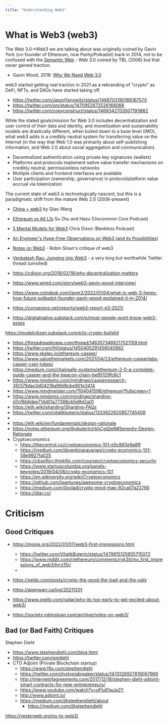 ```yaml
---
title: "Understanding Web3"
---
```


# What is Web3 (web3)
The Web 3.0->Web3 we are talking about was originally coined by Gavin York (co-founder of Ethereum, now Parity/Polkadot) back in 2014, not to be confused with the [Semantic Web](https://en.wikipedia.org/wiki/Semantic_Web) - Web 3.0 coined by TBL (2006) but that never gained traction.
* Gavin Wood, 2018: [Why We Need Web 3.0](https://gavofyork.medium.com/why-we-need-web-3-0-5da4f2bf95ab)

web3 started getting real traction in 2021 as a rebranding of "crypto" as DeFi, NFTs, and DAOs have started taking off.
* https://twitter.com/JasonYanowitz/status/1468703190166167570
* https://twitter.com/sm/status/1470952672526168066
* https://twitter.com/copyconstruct/status/1468342703507193862

While the stated goals/mission for Web 3.0 includes decentralization and user control of their data and identity, and monetization and sustainability models are drastically different, when boiled down to a base level (IMO), what web3 adds is a credibly neutral system for transferring value on the Internet (in the way that Web 1.0 was primarily about self-publishing information, and Web 2.0 about social aggregation and communication).

* Decentralized authentication using private key signatures (wallets)
* Platforms and protocols implement native value transfer mechanisms on credibly neutral, permissionless networks
* Multiple clients and frontend interfaces are available
* User participation (ownership, governance) in protocol/platform value accrual via tokenization

The current state of web3 is technologically nascent, but this is a paradigmatic shift from the mature Web 2.0 (2008-present)



* [China + web3](https://twitter.com/QwQiao/status/1477666842978226179) by Qiao Wang
* [Ethereum vs Alt L1s](https://www.youtube.com/watch?v=m_2fDTuh5aU) Su Zhu and Hasu (Uncommon Core Podcast)
* [5 Mental Models for Web3](https://www.youtube.com/watch?v=jezH_7qEk50) Chris Dixon (Bankless Podcast)
* [An Engineer's Hype-Free Observations on Web3 (and its Possibilities)](https://www.psl.com/feed-posts/web3-engineer-take)
* [Notes on Web3](https://society.robinsloan.com/archive/notes-on-web3/) - Robin Sloan's critique of web3
* [Venkatesh Rao: Jumping into Web3](https://threadreaderapp.com/thread/1457449043164991488.html) - a very long but worthwhile Twitter thread (unrolled)



* https://cdixon.org/2018/02/18/why-decentralization-matters
* https://www.wired.com/story/web3-gavin-wood-interview/
* https://www.coindesk.com/layer2/2022/01/04/what-is-web-3-heres-how-future-polkadot-founder-gavin-wood-explained-it-in-2014/
* https://consensys.net/reports/web3-report-q3-2021/
* https://digitalnative.substack.com/p/most-people-wont-know-web3-exists

https://modelcitizen.substack.com/p/is-crypto-bullshit

- https://threadreaderapp.com/thread/1463573466217521159.html
- https://twitter.com/lhl/status/1450405291456040962
- https://www.skalex.io/ethereum-casper/
- https://www.valuethemarkets.com/2021/04/23/ethereum-casperlabs-casper-cspr-token/
- https://medium.com/chainsafe-systems/ethereum-2-0-a-complete-guide-casper-and-the-beacon-chain-be95129fc6c1
- https://www.mindomo.com/mindmap/casperresearch-35f379dac0d04218a99d8cbe901e3414
- https://www.mindmeister.com/1104041598/ethereum?fullscreen=1
- https://www.mindomo.com/mindmap/sharding-d7cf8b6dee714d01a77388cb5d9d2a01
- https://eth.wiki/sharding/Sharding-FAQs
- https://twitter.com/vitalikbuterin/status/1333922620857745408
-
- https://eth.wiki/en/fundamentals/design-rationale
- https://notes.ethereum.org/@vbuterin/rkhCgQteN#Serenity-Design-Rationale
- Cryptoeconomics
	- https://thecontrol.co/cryptoeconomics-101-e5c883e9a8ff
	- https://medium.com/@venkinarayanan/crypto-economics-101-58e9927fa025
	- https://cbsofbci.thinkific.com/courses/cryptoeconomics-security
	- https://www.startupcolumbia.org/panels-keynotes/2019/04/06/crypto-economics-101
	- https://en.wikiversity.org/wiki/Cryptoeconomics
	- https://github.com/jpantunes/awesome-cryptoeconomics
	- https://medium.com/0xvlad/crypto-mind-map-92ca07a23765
	- https://diar.co/

# Criticism
## Good Critiques
* https://moxie.org/2022/01/07/web3-first-impressions.html
	* https://twitter.com/VitalikButerin/status/1479815125955715072
	* https://www.reddit.com/r/ethereum/comments/ryk3it/my_first_impressions_of_web3/hrrz15r/
	* 

* https://seldo.com/posts/crypto-the-good-the-bad-and-the-ugly
* https://apenwarr.ca/log/20211201
* https://www.oreilly.com/radar/why-its-too-early-to-get-excited-about-web3/
* https://society.robinsloan.com/archive/notes-on-web3/




## Bad (or Bad Faith) Critiques
Stephen Diehl
- https://www.stephendiehl.com/blog.html
- https://twitter.com/smdiehl
- CTO Adjoint (Private Blockchain startup)
	- https://www.f6s.com/stephendiehl
	- https://twitter.com/dystopiabreaker/status/1470126927818067969
	- http://internetofagreements.com/2017/12/18/stephen-diehl-adjoint-smart-contracts-for-new-entrepreneurs/
	- https://www.youtube.com/watch?v=gFlu61wJe2Y
	- http://www.adjoint.io/
	- https://medium.com/@stephendiehl/about
		- https://medium.com/@stephendiehl

https://yesterweb.org/no-to-web3/